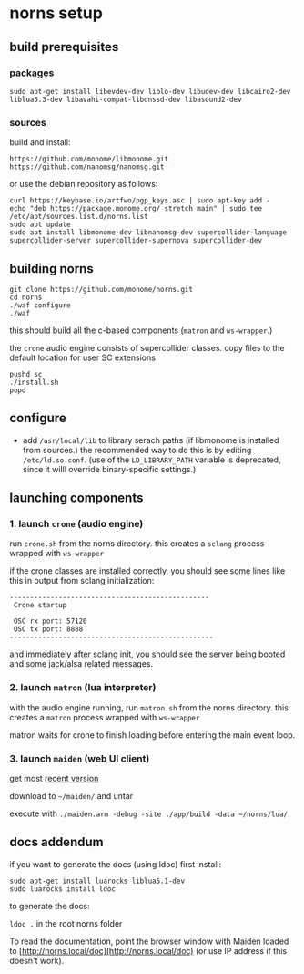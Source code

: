 # norns setup

## build prerequisites

### packages
```
sudo apt-get install libevdev-dev liblo-dev libudev-dev libcairo2-dev liblua5.3-dev libavahi-compat-libdnssd-dev libasound2-dev
```

### sources

build and install:

```
https://github.com/monome/libmonome.git
https://github.com/nanomsg/nanomsg.git
```

or use the debian repository as follows:

```
curl https://keybase.io/artfwo/pgp_keys.asc | sudo apt-key add -
echo "deb https://package.monome.org/ stretch main" | sudo tee /etc/apt/sources.list.d/norns.list
sudo apt update
sudo apt install libmonome-dev libnanomsg-dev supercollider-language supercollider-server supercollider-supernova supercollider-dev
```

## building norns

```
git clone https://github.com/monome/norns.git
cd norns
./waf configure
./waf
```

this should build all the c-based components (`matron` and `ws-wrapper`.)

the `crone` audio engine consists of supercollider classes. copy files to the default location for user SC extensions

```
pushd sc
./install.sh
popd
```

## configure

- add `/usr/local/lib` to library serach paths (if libmonome is installed from sources.)
the recommended way to do this is by editing `/etc/ld.so.conf`. (use of the `LD_LIBRARY_PATH` variable is deprecated, since it willl override binary-specific settings.)


## launching components

### 1. launch `crone` (audio engine)

run `crone.sh` from the norns directory. this creates a `sclang` process wrapped with `ws-wrapper`

if the crone classes are installed correctly, you should see some lines like this in output from sclang initialization: 

```
-------------------------------------------------
 Crone startup

 OSC rx port: 57120
 OSC tx port: 8888
--------------------------------------------------
```

and immediately after sclang init, you should see the server being booted and some jack/alsa related messages. 

### 2. launch `matron` (lua interpreter)

with the audio engine running, run `matron.sh` from the norns directory. this creates a `matron` process wrapped with `ws-wrapper`

matron waits for crone to finish loading before entering the main event loop.

### 3. launch `maiden` (web UI client)

get most [recent version](https://github.com/monome/maiden/releases)

download to `~/maiden/` and untar

execute with `./maiden.arm -debug -site ./app/build -data ~/norns/lua/`


## docs addendum

if you want to generate the docs (using ldoc) first install:

```
sudo apt-get install luarocks liblua5.1-dev
sudo luarocks install ldoc
```

to generate the docs:

`ldoc .` in the root norns folder

To read the documentation, point the browser window with Maiden loaded to [http://norns.local/doc](http://norns.local/doc) (or use IP address if this doesn't work).
